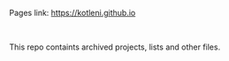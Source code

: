 Pages link: <a href="https://kotleni.github.io">https://kotleni.github.io</a>

<br>

This repo containts archived projects, lists and other files.
